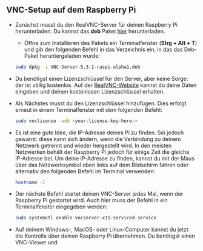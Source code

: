 ## VNC-Setup auf dem Raspberry Pi

- Zunächst musst du den RealVNC-Server für deinen Raspberry Pi herunterladen. Du kannst das **deb** Paket [hier](https://github.com/RealVNC/raspi-preview/releases/download/5.3.1.18206/VNC-Server-5.3.1-raspi-alpha1.deb) herunterladen.
  - Öffne zum Installieren des Pakets ein Terminalfenster (**Strg + Alt + T**) und gib den folgenden Befehl in das Verzeichnis ein, in das das Deb-Paket heruntergeladen wurde:

  ``` bash
  sudo dpkg -i VNC-Server-5.3.1-raspi-alpha1.deb
  ```

- Du benötigst einen Lizenzschlüssel für den Server, aber keine Sorge: der ist völlig kostenlos. Auf der [RealVNC-Website](https://www.realvnc.com/purchase/activate/) kannst du deine Daten eingeben und deinen kostenlosen Lizenzschlüssel erhalten.
- Als Nächstes musst du den Lizenzschlüssel hinzufügen. Dies erfolgt erneut in einem Terminalfenster mit dem folgenden Befehl:

  ``` bash
  sudo vnclicense -add <your-license-key-here->
  ```

- Es ist eine gute Idee, die IP-Adresse deines Pi zu finden. Sei jedoch gewarnt: diese kann sich ändern, wenn die Verbindung zu deinem Netzwerk getrennt und wieder hergestellt wird. In den meisten Netzwerken behält der Raspberry Pi jedoch für einige Zeit die gleiche IP-Adresse bei. Um deine IP-Adresse zu finden, kannst du mit der Maus über das Netzwerksymbol oben links auf dem Bildschirm fahren oder alternativ den folgenden Befehl im Terminal verwenden:

  ``` bash
  hostname -I
  ```

- Der nächste Befehl startet deinen VNC-Server jedes Mal, wenn der Raspberry Pi gestartet wird. Auch hier muss der Befehl in ein Terminalfenster eingegeben werden:

  ``` bash
  sudo systemctl enable vncserver-x11-serviced.service
  ```

- Auf deinem Windows-, MacOS- oder Linux-Computer kannst du jetzt die Kontrolle über deinen Raspberry Pi übernehmen. Du benötigst einen VNC-Viewer und 

